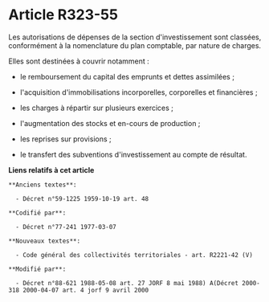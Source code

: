 # Article R323-55

Les autorisations de dépenses de la section d'investissement sont classées, conformément à la nomenclature du plan comptable,
par nature de charges.

Elles sont destinées à couvrir notamment :

- le remboursement du capital des emprunts et dettes assimilées ;

- l'acquisition d'immobilisations incorporelles, corporelles et financières ;

- les charges à répartir sur plusieurs exercices ;

- l'augmentation des stocks et en-cours de production ;

- les reprises sur provisions ;

- le transfert des subventions d'investissement au compte de résultat.

**Liens relatifs à cet article**

	**Anciens textes**:

	  - Décret n°59-1225 1959-10-19 art. 48

	**Codifié par**:

	  - Décret n°77-241 1977-03-07

	**Nouveaux textes**:

	  - Code général des collectivités territoriales - art. R2221-42 (V)

	**Modifié par**:

	  - Décret n°88-621 1988-05-08 art. 27 JORF 8 mai 1988) A(Décret 2000-318 2000-04-07 art. 4 jorf 9 avril 2000
